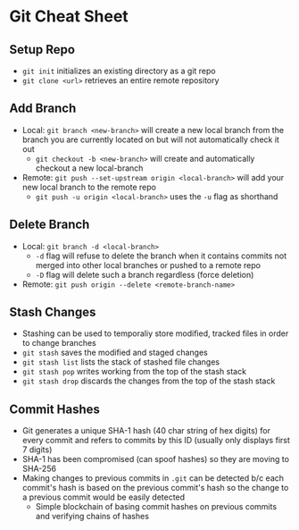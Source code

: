 # Git Cheat Sheet

## Setup Repo
- `git init` initializes an existing directory as a git repo
- `git clone <url>` retrieves an entire remote repository 

## Add Branch
- Local: `git branch <new-branch>` will create a new local branch from the branch you are currently located on but will not automatically check it out 
    - `git checkout -b <new-branch>` will create and automatically checkout a new local-branch
- Remote: `git push --set-upstream origin <local-branch>` will add your new local branch to the remote repo
    - `git push -u origin <local-branch>` uses the `-u` flag as shorthand 

## Delete Branch
- Local: `git branch -d <local-branch>`
    - `-d` flag will refuse to delete the branch when it contains commits not merged into other local branches or pushed to a remote repo
    - `-D` flag will delete such a branch regardless (force deletion)
- Remote: `git push origin --delete <remote-branch-name>`

## Stash Changes
- Stashing can be used to temporaliy store modified, tracked files in order to change branches
- `git stash` saves the modified and staged changes
- `git stash list` lists the stack of stashed file changes
- `git stash pop` writes working from the top of the stash stack
- `git stash drop` discards the changes from the top of the stash stack


## Commit Hashes
- Git generates a unique SHA-1 hash (40 char string of hex digits) for every commit and refers to commits by this ID (usually only displays first 7 digits)
- SHA-1 has been compromised (can spoof hashes) so they are moving to SHA-256
- Making changes to previous commits in `.git` can be detected b/c each commit's hash is based on the previous commit's hash so the change to a previous commit would be easily detected
    - Simple blockchain of basing commit hashes on previous commits and verifying chains of hashes